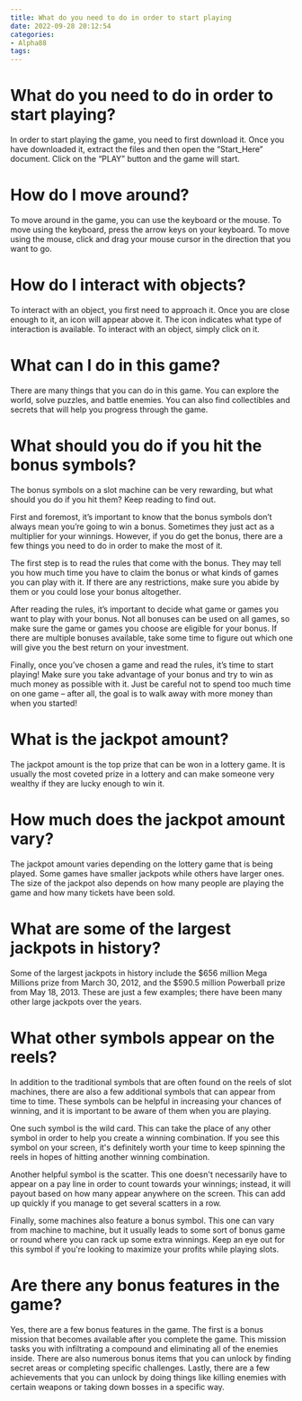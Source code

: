 ```yaml
---
title: What do you need to do in order to start playing 
date: 2022-09-28 20:12:54
categories:
- Alpha88
tags:
---
```



# What do you need to do in order to start playing? 

In order to start playing the game, you need to first download it. Once you have downloaded it, extract the files and then open the “Start_Here” document. Click on the “PLAY” button and the game will start. 

# How do I move around? 

To move around in the game, you can use the keyboard or the mouse. To move using the keyboard, press the arrow keys on your keyboard. To move using the mouse, click and drag your mouse cursor in the direction that you want to go. 

# How do I interact with objects? 

To interact with an object, you first need to approach it. Once you are close enough to it, an icon will appear above it. The icon indicates what type of interaction is available. To interact with an object, simply click on it. 

# What can I do in this game? 

There are many things that you can do in this game. You can explore the world, solve puzzles, and battle enemies. You can also find collectibles and secrets that will help you progress through the game.

#  What should you do if you hit the bonus symbols?

The bonus symbols on a slot machine can be very rewarding, but what should you do if you hit them? Keep reading to find out.

First and foremost, it’s important to know that the bonus symbols don’t always mean you’re going to win a bonus. Sometimes they just act as a multiplier for your winnings. However, if you do get the bonus, there are a few things you need to do in order to make the most of it.

The first step is to read the rules that come with the bonus. They may tell you how much time you have to claim the bonus or what kinds of games you can play with it. If there are any restrictions, make sure you abide by them or you could lose your bonus altogether.

After reading the rules, it’s important to decide what game or games you want to play with your bonus. Not all bonuses can be used on all games, so make sure the game or games you choose are eligible for your bonus. If there are multiple bonuses available, take some time to figure out which one will give you the best return on your investment.

Finally, once you’ve chosen a game and read the rules, it’s time to start playing! Make sure you take advantage of your bonus and try to win as much money as possible with it. Just be careful not to spend too much time on one game – after all, the goal is to walk away with more money than when you started!

# What is the jackpot amount?

The jackpot amount is the top prize that can be won in a lottery game. It is usually the most coveted prize in a lottery and can make someone very wealthy if they are lucky enough to win it.

# How much does the jackpot amount vary?

The jackpot amount varies depending on the lottery game that is being played. Some games have smaller jackpots while others have larger ones. The size of the jackpot also depends on how many people are playing the game and how many tickets have been sold.

# What are some of the largest jackpots in history?

Some of the largest jackpots in history include the $656 million Mega Millions prize from March 30, 2012, and the $590.5 million Powerball prize from May 18, 2013. These are just a few examples; there have been many other large jackpots over the years.

#  What other symbols appear on the reels?

In addition to the traditional symbols that are often found on the reels of slot machines, there are also a few additional symbols that can appear from time to time. These symbols can be helpful in increasing your chances of winning, and it is important to be aware of them when you are playing.

One such symbol is the wild card. This can take the place of any other symbol in order to help you create a winning combination. If you see this symbol on your screen, it's definitely worth your time to keep spinning the reels in hopes of hitting another winning combination.

Another helpful symbol is the scatter. This one doesn't necessarily have to appear on a pay line in order to count towards your winnings; instead, it will payout based on how many appear anywhere on the screen. This can add up quickly if you manage to get several scatters in a row.

Finally, some machines also feature a bonus symbol. This one can vary from machine to machine, but it usually leads to some sort of bonus game or round where you can rack up some extra winnings. Keep an eye out for this symbol if you're looking to maximize your profits while playing slots.

#  Are there any bonus features in the game?

Yes, there are a few bonus features in the game. The first is a bonus mission that becomes available after you complete the game. This mission tasks you with infiltrating a compound and eliminating all of the enemies inside. There are also numerous bonus items that you can unlock by finding secret areas or completing specific challenges. Lastly, there are a few achievements that you can unlock by doing things like killing enemies with certain weapons or taking down bosses in a specific way.